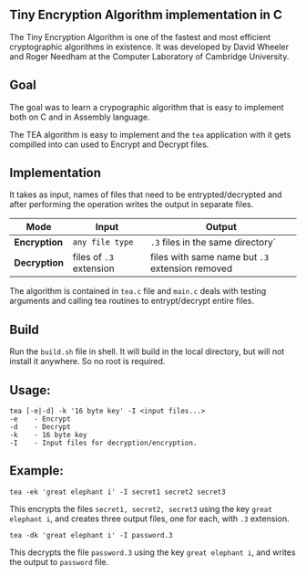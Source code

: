 
## Tiny Encryption Algorithm implementation in C

The Tiny Encryption Algorithm is one of the fastest and most efficient 
cryptographic algorithms in existence. It was developed by David Wheeler and 
Roger Needham at the Computer Laboratory of Cambridge University. 

## Goal

The goal was to learn a crypographic algorithm that is easy to implement both 
on C and in Assembly language.

The TEA algorithm is easy to implement and the `tea` application with it gets 
compilled into can used to Encrypt and Decrypt files.

## Implementation

It takes as input, names of files that need to be entrypted/decrypted and after
performing the operation writes the output in separate files.

|Mode | Input | Output |
|-----------|--------------|-------------|
|**Encryption** | `any file type` | `.3` files in the same directory`|
|**Decryption** | files of `.3` extension | files with same name but `.3` extension removed |

The algorithm is contained in `tea.c` file and `main.c` deals with testing 
arguments and calling tea routines to entrypt/decrypt entire files.

## Build

Run the `build.sh` file in shell. It will build in the local directory, but 
will not install it anywhere. So no root is required.

## Usage:

```
tea [-e|-d] -k '16 byte key' -I <input files...>
-e    - Encrypt
-d    - Decrypt
-k    - 16 byte key
-I    - Input files for decryption/encryption.
```

## Example:

```
tea -ek 'great elephant i' -I secret1 secret2 secret3
```

This encrypts the files `secret1, secret2, secret3` using the key 
`great elephant i`, and creates three output files, one for each, with 
`.3` extension.


```
tea -dk 'great elephant i' -I password.3
```
This decrypts the file `password.3` using the key `great elephant i`, and 
writes the output to `password` file. 


